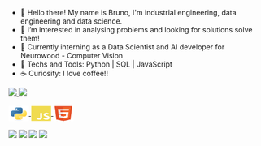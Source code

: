 - 👋 Hello there! My name is Bruno, I'm industrial engineering, data engineering and data science.
- 👀 I’m interested in analysing problems and looking for solutions solve them!
- 🔭 Currently interning as a Data Scientist and AI developer for Neurowood - Computer Vision
- 🔧 Techs and Tools: Python | SQL | JavaScript
- ☕ Curiosity: I love coffee!!

<div>
  <a href="https://github.com/brunodleite">
  <img height="180em" src="https://github-readme-stats.vercel.app/api?username=brunodleite&show_icons=true&theme=dark&include_all_commits=true&count_private=true"/>
  <img height="180em" src="https://github-readme-stats.vercel.app/api/top-langs/?username=brunodleite&layout=compact&langs_count=7&theme=dark"/>
</div>
  
<div style="display: inline_block"><br>
  <img align="center" alt="BrunoPython" height="30" width="40" src="https://raw.githubusercontent.com/devicons/devicon/master/icons/python/python-original.svg">
  <img align="center" alt="Bruno-Js" height="30" width="40" src="https://raw.githubusercontent.com/devicons/devicon/master/icons/javascript/javascript-plain.svg">
  <img align="center" alt="Bruno-HTML" height="30" width="40" src="https://raw.githubusercontent.com/devicons/devicon/master/icons/html5/html5-original.svg">
</div>

<html>
  <br>
  </html>  
  
<div>
  <a href="https://www.linkedin.com/in/brunodsleite/" target="_blank"><img src="https://img.shields.io/badge/-LinkedIn-%230077B5?style=for-the-badge&logo=linkedin&logoColor=white" target="_blank"></a>   
  <a href = "mailto:blleite03@gmail.com"><img src="https://img.shields.io/badge/Gmail-D14836?style=for-the-badge&logo=gmail&logoColor=white" target="_blank"></a>
  <a href="https://www.instagram.com/_brunodleite/" target="_blank"><img src="https://img.shields.io/badge/-Instagram-%23E4405F?style=for-the-badge&logo=instagram&logoColor=white" target="_blank"></a>
  <a href="https://medium.com/@bruno-d-leite" target="_blank"><img src="https://img.shields.io/badge/Medium-12100E?style=for-the-badge&logo=medium&logoColor=white" target="_blank"></a>
</div>
 
